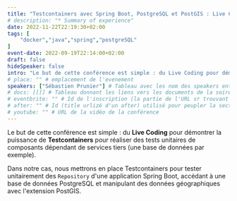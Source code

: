 ```yaml
---
title: "Testcontainers avec Spring Boot, PostgreSQL et PostGIS : Live Coding !"
# description: "* Summary of experience"
date: 2022-11-22T22:19:30+02:00
tags: [
    "docker","java","spring","postgreSQL"
]
event-date: 2022-09-19T22:14:00+02:00
draft: false
hideSpeaker: false
intro: "Le but de cette conférence est simple : du Live Coding pour démontrer la puissance de Testcontainers pour réaliser des tests unitaires de composants dépendant de services tiers (une base de données par exemple)."
# place: "" # emplacement de l'evenement
speakers: ["Sébastien Prunier"] # Tableau avec les nom des speakers entre " et séparé par des , et doit être identique au titre du speaker enregistré !
# docs: [[]] # Tableau donnant les liens vers les documents de la soirée hors affiche - exemple : [["L'inauguration","http://toursjug.cloud.xwiki.com/xwiki/bin/download/Meetings/20080409/InaugurationToursJUG.pdf"], ["Unitils et Selenium","Unitils-Selenium.pdf"]]
# eventbrite: "" # Id de l'inscription (la partie de l'URL sr trouvant après https://www.eventbrite.fr/e/ )
# after: "" # Id (title urlizé d'un after) utilisé pour peupler la section after d'un evvent (exemple : apside-after-01)
# youtube: "" # URL de la vidéo de la conférence
---
```

Le but de cette conférence est simple : du **Live Coding** pour démontrer la puissance de **Testcontainers** pour réaliser des tests unitaires de composants dépendant de services tiers (une base de données par exemple).

Dans notre cas, nous mettrons en place Testcontainers pour tester unitairement des `Repository` d'une application Spring Boot, accédant à une base de données PostgreSQL et manipulant des données géographiques avec l'extension PostGIS.